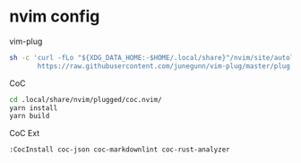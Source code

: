 # nvim config

vim-plug
```sh
sh -c 'curl -fLo "${XDG_DATA_HOME:-$HOME/.local/share}"/nvim/site/autoload/plug.vim --create-dirs \
       https://raw.githubusercontent.com/junegunn/vim-plug/master/plug.vim'
```

CoC
```sh
cd .local/share/nvim/plugged/coc.nvim/
yarn install
yarn build
```

CoC Ext
```vim
:CocInstall coc-json coc-markdownlint coc-rust-analyzer
```

